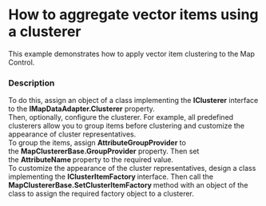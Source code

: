 # How to aggregate vector items using a clusterer


This example demonstrates how to apply vector item clustering to the Map Control.


<h3>Description</h3>

<p>To do this, assign an object of a class implementing the&nbsp;<strong>IClusterer</strong>&nbsp;interface to the&nbsp;<strong>IMapDataAdapter.Clusterer</strong>&nbsp;property.<br />Then, optionally, configure the clusterer. For example, all predefined clusterers allow you to group items before clustering and customize the appearance of cluster representatives.<br />To group the items, assign&nbsp;<strong>AttributeGroupProvider</strong>&nbsp;to the&nbsp;<strong>MapClustererBase.GroupProvider</strong>&nbsp;property. Then set the&nbsp;<strong>AttributeName&nbsp;</strong>property to the required value.<br />To customize the appearance of the cluster representatives, design a class implementing the&nbsp;<strong>IClusterItemFactory&nbsp;</strong>interface. Then call&nbsp;the <strong>MapClustererBase.SetClusterItemFactory&nbsp;</strong>method with an object of the class to assign the required factory object to a clusterer.</p>

<br/>



